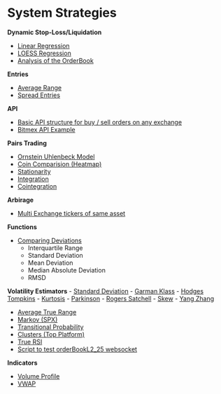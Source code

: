 # System Strategies


**Dynamic Stop-Loss/Liquidation**

- [Linear Regression](https://github.com/369geofreeman/system_strategies/blob/main/Stop_loss_detection/Linear_Regression_for_Stops/linear_regression.ipynb)
- [LOESS Regression](https://github.com/369geofreeman/system_strategies/blob/main/Stop_loss_detection/LOESS_for_stops/LOESS_for_stops.ipynb)
- [Analysis of the OrderBook](https://github.com/369geofreeman/system_strategies/blob/main/Stop_loss_detection/order_books/order_book_inflow.ipynb)

**Entries**

- [Average Range](https://github.com/369geofreeman/system_strategies/blob/main/entries/average_range_entries.py)
- [Spread Entries](https://github.com/369geofreeman/system_strategies/blob/main/entries/spread_entries.ipynb)

**API**

- [Basic API structure for buy / sell orders on any exchange](https://github.com/369geofreeman/system_strategies/blob/main/API/buy_sell_exchange.py)
- [Bitmex API Example](https://github.com/369geofreeman/system_strategies/blob/main/API/bitmex_api_exp.py)

**Pairs Trading**

- [Ornstein Uhlenbeck Model](https://github.com/369geofreeman/system_strategies/tree/main/pairs_trading/Ornstein-Uhlenbeck)
- [Coin Comparision (Heatmap)](https://github.com/369geofreeman/system_strategies/blob/main/pairs_trading/coin_compaire.py)
- [Stationarity](https://github.com/369geofreeman/system_strategies/blob/main/pairs_trading/stationarity.py)
- [Integration](https://github.com/369geofreeman/system_strategies/blob/main/pairs_trading/integration.py)
- [Cointegration](https://github.com/369geofreeman/system_strategies/blob/main/pairs_trading/cointegration.py)

**Arbirage**

- [Multi Exchange tickers of same asset](https://github.com/369geofreeman/system_strategies/blob/main/arbitrage/multi_exchange/multi_exchange.py)

**Functions**

- [Comparing Deviations](https://github.com/369geofreeman/system_strategies/blob/main/functions/comparing_deviations/)
    - Interquartile Range
    - Standard Deviation
    - Mean Deviation
    - Median Absolute Deviation
    - RMSD

**Volatility Estimators**
    - [Standard Deviation](https://github.com/369geofreeman/system_strategies/blob/main/functions/volatility/std_dev.ipynb)
    - [Garman Klass](https://github.com/369geofreeman/system_strategies/blob/main/functions/volatility/garmanKlass.ipynb)
    - [Hodges Tompkins](https://github.com/369geofreeman/system_strategies/blob/main/functions/volatility/hodgesTompkins.ipynb)
    - [Kurtosis](https://github.com/369geofreeman/system_strategies/blob/main/functions/volatility/kurtosis.ipynb)
    - [Parkinson](https://github.com/369geofreeman/system_strategies/blob/main/functions/volatility/parkinson.ipynb)
    - [Rogers Satchell](https://github.com/369geofreeman/system_strategies/blob/main/functions/volatility/rogers_satchell.ipynb)
    - [Skew](https://github.com/369geofreeman/system_strategies/blob/main/functions/volatility/skew.ipynb)
    - [Yang Zhang](https://github.com/369geofreeman/system_strategies/blob/main/functions/volatility/yang_zhang.ipynb)

- [Average True Range](https://github.com/369geofreeman/system_strategies/blob/main/functions/average_true_range.py)
- [Markov (SPX)](https://github.com/369geofreeman/system_strategies/blob/main/functions/markov_spx)
- [Transitional Probability](https://github.com/369geofreeman/system_strategies/blob/main/functions/transitional_probability.py)
- [Clusters (Top Platform)](https://github.com/369geofreeman/system_strategies/blob/main/functions/clusters.py)
- [True RSI](https://github.com/369geofreeman/system_strategies/blob/main/functions/true_rsi.py)
- [Script to test orderBookL2_25 websocket](https://github.com/369geofreeman/system_strategies/blob/main/Stop_loss_detection/order_books/websocket_order_book.py)

**Indicators**

- [Volume Profile](https://github.com/369geofreeman/system_strategies/blob/main/indicators/volume_profile.py)
- [VWAP](https://github.com/369geofreeman/system_strategies/blob/main/indicators/vwap.py)